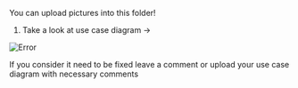 You can upload pictures into this folder!

1. Take a look at use case diagram ->
   
![Error](https://github.com/kesa0v0/NoiseFilter/blob/main/img/use_case_diagram.png)

If you consider it need to be fixed leave a comment or upload your use case diagram with necessary comments 
